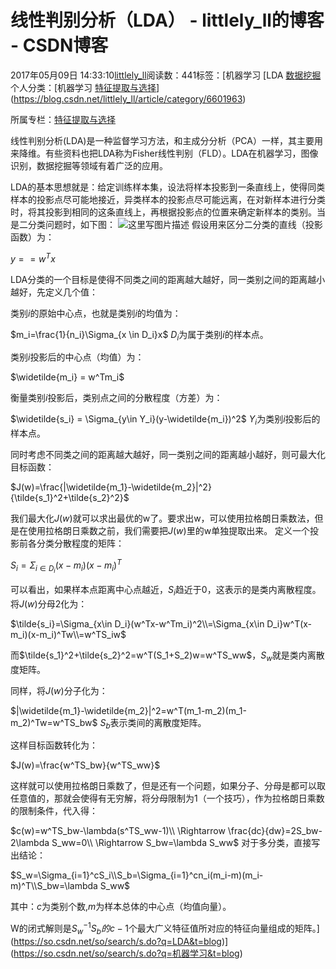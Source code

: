 # 线性判别分析（LDA） - littlely_ll的博客 - CSDN博客





2017年05月09日 14:33:10[littlely_ll](https://me.csdn.net/littlely_ll)阅读数：441标签：[机器学习																[LDA																[数据挖掘](https://so.csdn.net/so/search/s.do?q=数据挖掘&t=blog)
个人分类：[机器学习																[特征提取与选择](https://blog.csdn.net/littlely_ll/article/category/6911098)](https://blog.csdn.net/littlely_ll/article/category/6601963)

所属专栏：[特征提取与选择](https://blog.csdn.net/column/details/15615.html)





线性判别分析(LDA)是一种监督学习方法，和主成分分析（PCA）一样，其主要用来降维。有些资料也把LDA称为Fisher线性判别（FLD）。LDA在机器学习，图像识别，数据挖掘等领域有着广泛的应用。

LDA的基本思想就是：给定训练样本集，设法将样本投影到一条直线上，使得同类样本的投影点尽可能地接近，异类样本的投影点尽可能远离，在对新样本进行分类时，将其投影到相同的这条直线上，再根据投影点的位置来确定新样本的类别。当是二分类问题时，如下图： 
![这里写图片描述](https://img-blog.csdn.net/20170509133656335?watermark/2/text/aHR0cDovL2Jsb2cuY3Nkbi5uZXQvbGl0dGxlbHlfbGw=/font/5a6L5L2T/fontsize/400/fill/I0JBQkFCMA==/dissolve/70/gravity/SouthEast)
假设用来区分二分类的直线（投影函数）为： 


$y==w^Tx$

LDA分类的一个目标是使得不同类之间的距离越大越好，同一类别之间的距离越小越好，先定义几个值： 

类别$i$的原始中心点，也就是类别$i$的均值为： 


$m_i=\frac{1}{n_i}\Sigma_{x \in D_i}x$
$D_i$为属于类别$i$的样本点。 

类别$i$投影后的中心点（均值）为： 


$\widetilde{m_i} = w^Tm_i$

衡量类别$i$投影后，类别点之间的分散程度（方差）为： 


$\widetilde{s_i} = \Sigma_{y\in Y_i}(y-\widetilde{m_i})^2$
$Y_i$为类别$i$投影后的样本点。 

同时考虑不同类之间的距离越大越好，同一类别之间的距离越小越好，则可最大化目标函数： 


$J(w)=\frac{|\widetilde{m_1}-\widetilde{m_2}|^2}{\tilde{s_1}^2+\tilde{s_2}^2}$

我们最大化$J(w)$就可以求出最优的w了。要求出w，可以使用拉格朗日乘数法，但是在使用拉格朗日乘数之前，我们需要把$J(w)$里的w单独提取出来。
定义一个投影前各分类分散程度的矩阵： 


$S_i = \Sigma_{i\in D_i}(x-m_i)(x-m_i)^T$

可以看出，如果样本点距离中心点越近，$S_i$趋近于0，这表示的是类内离散程度。
将$J(w)$分母2化为： 


$\tilde{s_i}=\Sigma_{x\in D_i}(w^Tx-w^Tm_i)^2\\=\Sigma_{x\in D_i}w^T(x-m_i)(x-m_i)^Tw\\=w^TS_iw$

而$\tilde{s_1}^2+\tilde{s_2}^2=w^T(S_1+S_2)w=w^TS_ww$，$S_w$就是类内离散度矩阵。 

同样，将$J(w)$分子化为： 


$|\widetilde{m_1}-\widetilde{m_2}|^2=w^T(m_1-m_2)(m_1-m_2)^Tw=w^TS_bw$
$S_b$表示类间的离散度矩阵。 

这样目标函数转化为： 


$J(w)=\frac{w^TS_bw}{w^TS_ww}$

这样就可以使用拉格朗日乘数了，但是还有一个问题，如果分子、分母是都可以取任意值的，那就会使得有无穷解，将分母限制为1（一个技巧），作为拉格朗日乘数的限制条件，代入得： 


$c(w)=w^TS_bw-\lambda(s^TS_ww-1)\\ \Rightarrow \frac{dc}{dw}=2S_bw-2\lambda S_ww=0\\ \Rightarrow S_bw=\lambda S_ww$
对于多分类，直接写出结论： 


$S_w=\Sigma_{i=1}^cS_i\\S_b=\Sigma_{i=1}^cn_i(m_i-m)(m_i-m)^T\\S_bw=\lambda S_ww$

其中：$c$为类别个数,$m$为样本总体的中心点（均值向量）。 

W的闭式解则是$S_w^{-1}S_b的c-1$个最大广义特征值所对应的特征向量组成的矩阵。](https://so.csdn.net/so/search/s.do?q=LDA&t=blog)](https://so.csdn.net/so/search/s.do?q=机器学习&t=blog)





